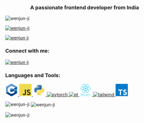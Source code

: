 <h3 align="center">A passionate frontend developer from India</h3>

<p align="left"> <img src="https://komarev.com/ghpvc/?username=wenjun-ji&label=Profile%20views&color=0e75b6&style=flat" alt="wenjun-ji" /> </p>

<p align="left"> <a href="https://github.com/ryo-ma/github-profile-trophy"><img src="https://github-profile-trophy.vercel.app/?username=wenjun-ji" alt="wenjun-ji" /></a> </p>

<p align="left"> <a href="https://twitter.com/wenjun ji" target="blank"><img src="https://img.shields.io/twitter/follow/wenjun ji?logo=twitter&style=for-the-badge" alt="wenjun ji" /></a> </p>

<h3 align="left">Connect with me:</h3>
<p align="left">
<a href="https://twitter.com/wenjun ji" target="blank"><img align="center" src="https://raw.githubusercontent.com/rahuldkjain/github-profile-readme-generator/master/src/images/icons/Social/twitter.svg" alt="wenjun ji" height="30" width="40" /></a>
</p>

<h3 align="left">Languages and Tools:</h3>
<p align="left"> <a href="https://www.w3schools.com/cpp/" target="_blank" rel="noreferrer"> <img src="https://raw.githubusercontent.com/devicons/devicon/master/icons/cplusplus/cplusplus-original.svg" alt="cplusplus" width="40" height="40"/> </a> <a href="https://developer.mozilla.org/en-US/docs/Web/JavaScript" target="_blank" rel="noreferrer"> <img src="https://raw.githubusercontent.com/devicons/devicon/master/icons/javascript/javascript-original.svg" alt="javascript" width="40" height="40"/> </a> <a href="https://www.python.org" target="_blank" rel="noreferrer"> <img src="https://raw.githubusercontent.com/devicons/devicon/master/icons/python/python-original.svg" alt="python" width="40" height="40"/> </a> <a href="https://pytorch.org/" target="_blank" rel="noreferrer"> <img src="https://www.vectorlogo.zone/logos/pytorch/pytorch-icon.svg" alt="pytorch" width="40" height="40"/> </a> <a href="https://www.qt.io/" target="_blank" rel="noreferrer"> <img src="https://upload.wikimedia.org/wikipedia/commons/0/0b/Qt_logo_2016.svg" alt="qt" width="40" height="40"/> </a> <a href="https://reactjs.org/" target="_blank" rel="noreferrer"> <img src="https://raw.githubusercontent.com/devicons/devicon/master/icons/react/react-original-wordmark.svg" alt="react" width="40" height="40"/> </a> <a href="https://tailwindcss.com/" target="_blank" rel="noreferrer"> <img src="https://www.vectorlogo.zone/logos/tailwindcss/tailwindcss-icon.svg" alt="tailwind" width="40" height="40"/> </a> <a href="https://www.typescriptlang.org/" target="_blank" rel="noreferrer"> <img src="https://raw.githubusercontent.com/devicons/devicon/master/icons/typescript/typescript-original.svg" alt="typescript" width="40" height="40"/> </a> </p>

<p><img align="left" src="https://github-readme-stats.vercel.app/api/top-langs?username=wenjun-ji&show_icons=true&locale=en&layout=compact" alt="wenjun-ji" /></p>

<p>&nbsp;<img align="center" src="https://github-readme-stats.vercel.app/api?username=wenjun-ji&show_icons=true&locale=en" alt="wenjun-ji" /></p>

<p><img align="center" src="https://github-readme-streak-stats.herokuapp.com/?user=wenjun-ji&" alt="wenjun-ji" /></p>
